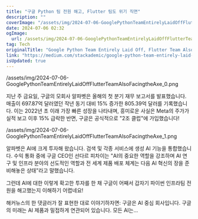 ```yaml
---
title: "구글 Python 팀 전원 해고, Flutter 팀도 위기 직면"
description: ""
coverImage: "/assets/img/2024-07-06-GooglePythonTeamEntirelyLaidOffFlutterTeamAlsoFacingtheAxe_0.png"
date: 2024-07-06 02:32
ogImage:
  url: /assets/img/2024-07-06-GooglePythonTeamEntirelyLaidOffFlutterTeamAlsoFacingtheAxe_0.png
tag: Tech
originalTitle: "Google Python Team Entirely Laid Off, Flutter Team Also “Facing the Axe”"
link: "https://medium.com/stackademic/google-python-team-entirely-laid-off-flutter-team-also-facing-the-axe-88173d1bbf04"
isUpdated: true
---
```


/assets/img/2024-07-06-GooglePythonTeamEntirelyLaidOffFlutterTeamAlsoFacingtheAxe_0.png

지난 주 금요일, 구글의 모회사 알파벳은 올해의 첫 분기 재무 보고서를 발표했습니다. 매출이 697.87억 달러였던 작년 동기 대비 15% 증가한 805.39억 달러를 기록했습니다. 이는 2022년 초 이래 가장 빠른 성장을 나타내며, 흥미로운 사실은 Meta의 주가가 실적 보고 이후 15% 급락한 반면, 구글은 공식적으로 "2조 클럽"에 가입했습니다!

/assets/img/2024-07-06-GooglePythonTeamEntirelyLaidOffFlutterTeamAlsoFacingtheAxe_1.png

<!-- seedividend - 사각형 -->

<ins class="adsbygoogle"
     style="display:block"
     data-ad-client="ca-pub-4877378276818686"
     data-ad-slot="1898504329"
     data-ad-format="auto"
     data-full-width-responsive="true"></ins>

<script>
     (adsbygoogle = window.adsbygoogle || []).push({});
</script>

알파벳은 AI에 크게 투자해 왔습니다. 검색 및 각종 서비스에 생성 AI 기능을 통합했습니다. 수익 통화 중에 구글 CEO인 선다르 피차이는 "AI의 중요한 역할을 강조하며 AI 연구 및 인프라 분야의 선도적인 역할과 전 세계 제품 배포 체계는 다음 AI 혁신의 장을 준비해놓은 상태"라고 말했습니다.

그런데 AI에 대한 이렇게 확고한 투자를 한 채 구글이 어째서 갑자기 파이썬 인프라팀 전원을 해고했는지 이해하기 어렵네요!

해커뉴스의 한 댓글러가 잘 표현한 대로 이야기하자면: 구글은 AI 중심 회사입니다. 구글의 미래는 AI 제품과 밀접하게 연관되어 있습니다. 모든 AI는...

